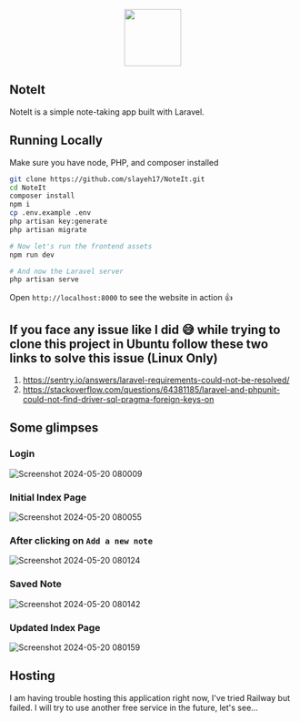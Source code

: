 <p align='center'>
    <img src="https://github.com/slayeh17/NoteIt/assets/104914725/aa643fd5-01fd-4c5a-95f2-a935a9f83216" width=100>
</p>

## NoteIt
NoteIt is a simple note-taking app built with Laravel.

## Running Locally
Make sure you have node, PHP, and composer installed
```bash
git clone https://github.com/slayeh17/NoteIt.git
cd NoteIt
composer install
npm i
cp .env.example .env
php artisan key:generate
php artisan migrate

# Now let's run the frontend assets
npm run dev

# And now the Laravel server
php artisan serve
```
Open `http://localhost:8000` to see the website in action 👍

## If you face any issue like I did 😅 while trying to clone this project in Ubuntu follow these two links to solve this issue (Linux Only)
1. https://sentry.io/answers/laravel-requirements-could-not-be-resolved/
2. https://stackoverflow.com/questions/64381185/laravel-and-phpunit-could-not-find-driver-sql-pragma-foreign-keys-on

## Some glimpses
### Login
![Screenshot 2024-05-20 080009](https://github.com/slayeh17/NoteIt/assets/104914725/f66ed245-0d64-4d14-abb6-bbc11e619d99)

### Initial Index Page
![Screenshot 2024-05-20 080055](https://github.com/slayeh17/NoteIt/assets/104914725/a7645b58-969c-4bfb-832b-cbcb49aacc1b)

### After clicking on `Add a new note`
![Screenshot 2024-05-20 080124](https://github.com/slayeh17/NoteIt/assets/104914725/de76ebcf-1613-4d85-ae86-42e5def4a30c)

### Saved Note
![Screenshot 2024-05-20 080142](https://github.com/slayeh17/NoteIt/assets/104914725/c86d266b-d147-4fd5-8972-d22d9502a4c3)

### Updated Index Page
![Screenshot 2024-05-20 080159](https://github.com/slayeh17/NoteIt/assets/104914725/d03e4400-115a-49b7-b0ed-7d2ac76a6996)


## Hosting
I am having trouble hosting this application right now, I've tried Railway but failed. I will try to use another free service in the future, let's see...
